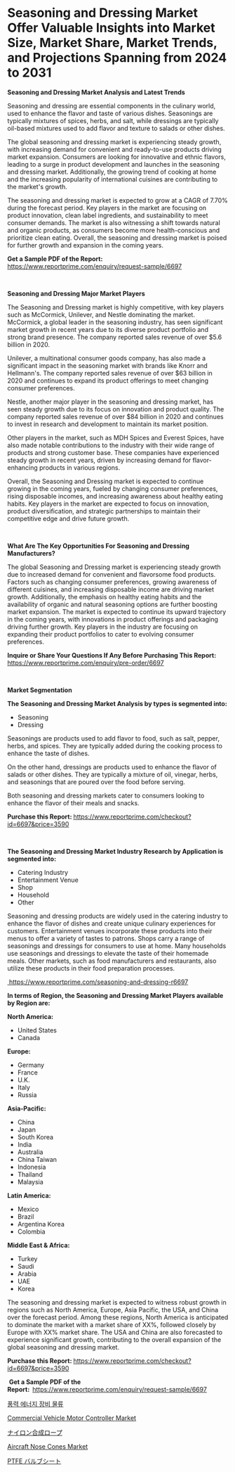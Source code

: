 <p><h1>Seasoning and Dressing Market Offer Valuable Insights into Market Size, Market Share, Market Trends, and Projections Spanning from 2024 to 2031</h1></p><p><strong>Seasoning and Dressing Market Analysis and Latest Trends</strong></p>
<p><p>Seasoning and dressing are essential components in the culinary world, used to enhance the flavor and taste of various dishes. Seasonings are typically mixtures of spices, herbs, and salt, while dressings are typically oil-based mixtures used to add flavor and texture to salads or other dishes.</p><p>The global seasoning and dressing market is experiencing steady growth, with increasing demand for convenient and ready-to-use products driving market expansion. Consumers are looking for innovative and ethnic flavors, leading to a surge in product development and launches in the seasoning and dressing market. Additionally, the growing trend of cooking at home and the increasing popularity of international cuisines are contributing to the market's growth.</p><p>The seasoning and dressing market is expected to grow at a CAGR of 7.70% during the forecast period. Key players in the market are focusing on product innovation, clean label ingredients, and sustainability to meet consumer demands. The market is also witnessing a shift towards natural and organic products, as consumers become more health-conscious and prioritize clean eating. Overall, the seasoning and dressing market is poised for further growth and expansion in the coming years.</p></p>
<p><strong>Get a Sample PDF of the Report:&nbsp;</strong> <a href="https://www.reportprime.com/enquiry/request-sample/6697">https://www.reportprime.com/enquiry/request-sample/6697</a></p>
<p>&nbsp;</p>
<p><strong>Seasoning and Dressing Major Market Players</strong></p>
<p><p>The Seasoning and Dressing market is highly competitive, with key players such as McCormick, Unilever, and Nestle dominating the market. McCormick, a global leader in the seasoning industry, has seen significant market growth in recent years due to its diverse product portfolio and strong brand presence. The company reported sales revenue of over $5.6 billion in 2020.</p><p>Unilever, a multinational consumer goods company, has also made a significant impact in the seasoning market with brands like Knorr and Hellmann's. The company reported sales revenue of over $63 billion in 2020 and continues to expand its product offerings to meet changing consumer preferences.</p><p>Nestle, another major player in the seasoning and dressing market, has seen steady growth due to its focus on innovation and product quality. The company reported sales revenue of over $84 billion in 2020 and continues to invest in research and development to maintain its market position.</p><p>Other players in the market, such as MDH Spices and Everest Spices, have also made notable contributions to the industry with their wide range of products and strong customer base. These companies have experienced steady growth in recent years, driven by increasing demand for flavor-enhancing products in various regions.</p><p>Overall, the Seasoning and Dressing market is expected to continue growing in the coming years, fueled by changing consumer preferences, rising disposable incomes, and increasing awareness about healthy eating habits. Key players in the market are expected to focus on innovation, product diversification, and strategic partnerships to maintain their competitive edge and drive future growth.</p></p>
<p>&nbsp;</p>
<p><strong>What Are The Key Opportunities For Seasoning and Dressing Manufacturers?</strong></p>
<p><p>The global Seasoning and Dressing market is experiencing steady growth due to increased demand for convenient and flavorsome food products. Factors such as changing consumer preferences, growing awareness of different cuisines, and increasing disposable income are driving market growth. Additionally, the emphasis on healthy eating habits and the availability of organic and natural seasoning options are further boosting market expansion. The market is expected to continue its upward trajectory in the coming years, with innovations in product offerings and packaging driving further growth. Key players in the industry are focusing on expanding their product portfolios to cater to evolving consumer preferences.</p></p>
<p><strong>Inquire or Share Your Questions If Any Before Purchasing This Report:</strong> <a href="https://www.reportprime.com/enquiry/pre-order/6697">https://www.reportprime.com/enquiry/pre-order/6697</a></p>
<p>&nbsp;</p>
<p><strong>Market Segmentation</strong></p>
<p><strong>The Seasoning and Dressing Market Analysis by types is segmented into:</strong></p>
<p><ul><li>Seasoning</li><li>Dressing</li></ul></p>
<p><p>Seasonings are products used to add flavor to food, such as salt, pepper, herbs, and spices. They are typically added during the cooking process to enhance the taste of dishes.</p><p>On the other hand, dressings are products used to enhance the flavor of salads or other dishes. They are typically a mixture of oil, vinegar, herbs, and seasonings that are poured over the food before serving.</p><p>Both seasoning and dressing markets cater to consumers looking to enhance the flavor of their meals and snacks.</p></p>
<p><strong>Purchase this Report:&nbsp;</strong><a href="https://www.reportprime.com/checkout?id=6697&price=3590">https://www.reportprime.com/checkout?id=6697&price=3590</a></p>
<p>&nbsp;</p>
<p><strong>The Seasoning and Dressing Market Industry Research by Application is segmented into:</strong></p>
<p><ul><li>Catering Industry</li><li>Entertainment Venue</li><li>Shop</li><li>Household</li><li>Other</li></ul></p>
<p><p>Seasoning and dressing products are widely used in the catering industry to enhance the flavor of dishes and create unique culinary experiences for customers. Entertainment venues incorporate these products into their menus to offer a variety of tastes to patrons. Shops carry a range of seasonings and dressings for consumers to use at home. Many households use seasonings and dressings to elevate the taste of their homemade meals. Other markets, such as food manufacturers and restaurants, also utilize these products in their food preparation processes.</p></p>
<p><a href="https://www.reportprime.com/seasoning-and-dressing-r6697">&nbsp;https://www.reportprime.com/seasoning-and-dressing-r6697</a></p>
<p><strong>In terms of Region, the Seasoning and Dressing Market Players available by Region are:</strong></p>
<p>
    <p> <strong> North America: </strong>
        <ul>
            <li>United States</li>
            <li>Canada</li>
        </ul>
        </p> 
    <p> <strong> Europe: </strong>
        <ul>
            <li>Germany</li>
            <li>France</li>
            <li>U.K.</li>
            <li>Italy</li>
            <li>Russia</li>
        </ul>
        </p> 
    <p> <strong> Asia-Pacific: </strong>
        <ul>
            <li>China</li>
            <li>Japan</li>
            <li>South Korea</li>
            <li>India</li>
            <li>Australia</li>
            <li>China Taiwan</li>
            <li>Indonesia</li>
            <li>Thailand</li>
            <li>Malaysia</li>
        </ul>
        </p> 
    <p> <strong> Latin America: </strong>
        <ul>
            <li>Mexico</li>
            <li>Brazil</li>
            <li>Argentina Korea</li>
            <li>Colombia</li>
        </ul>
        </p> 
    <p> <strong> Middle East & Africa: </strong>
        <ul>
            <li>Turkey</li>
            <li>Saudi</li>
            <li>Arabia</li>
            <li>UAE</li>
            <li>Korea</li>
        </ul>
    </p>
    </p>
<p><p>The seasoning and dressing market is expected to witness robust growth in regions such as North America, Europe, Asia Pacific, the USA, and China over the forecast period. Among these regions, North America is anticipated to dominate the market with a market share of XX%, followed closely by Europe with XX% market share. The USA and China are also forecasted to experience significant growth, contributing to the overall expansion of the global seasoning and dressing market.</p></p>
<p><strong>Purchase this Report: </strong><a href="https://www.reportprime.com/checkout?id=6697&price=3590">https://www.reportprime.com/checkout?id=6697&price=3590</a></p>
<p>&nbsp;<strong>Get a Sample PDF of the Report:&nbsp;&nbsp;</strong><a href="https://www.reportprime.com/enquiry/request-sample/6697">https://www.reportprime.com/enquiry/request-sample/6697</a></p>
<p><strong></strong></p>
<p><p><a href="https://medium.com/@sherlock567567/%ED%92%8D%EB%A0%A5-%EC%97%90%EB%84%88%EC%A7%80-%EC%9E%A5%EB%B9%84-%EB%AC%BC%EB%A5%98-%EC%8B%9C%EC%9E%A5%EC%9D%80-%EC%8B%9C%EC%9E%A5-%EC%A0%90%EC%9C%A0%EC%9C%A8-%ED%81%AC%EA%B8%B0-%EB%B0%8F-2031%EB%85%84%EA%B9%8C%EC%A7%80%EC%9D%98-%EC%98%88%EC%83%81-%EC%98%88%EC%B8%A1%EC%97%90-%EC%B4%88%EC%A0%90%EC%9D%84-%EB%A7%9E%EC%B6%94%EA%B3%A0-%EC%9E%88%EC%8A%B5%EB%8B%88%EB%8B%A4-8993fb84c0ce">풍력 에너지 장비 물류</a></p><p><a href="https://www.linkedin.com/pulse/commercial-vehicle-motor-controller-market-size-growth-segmentation-p6qke?trackingId=lWd68vqhwsHm%2F9hTMEgxCQ%3D%3D">Commercial Vehicle Motor Controller Market</a></p><p><a href="https://github.com/mohamedbakry57/Market-Research-Report-List-3/blob/main/225693920025.md">ナイロン合成ロープ</a></p><p><a href="https://www.linkedin.com/pulse/aircraft-nose-cones-market-challenges-opportunities-growth-ngsue?trackingId=7S7lZn7IK%2Fsls8pk7CMbdA%3D%3D">Aircraft Nose Cones Market</a></p><p><a href="https://medium.com/@carllane655/ptfe%E3%83%90%E3%83%AB%E3%83%96%E3%82%B7%E3%83%BC%E3%83%88%E5%B8%82%E5%A0%B4%E3%81%AF-2031%E5%B9%B4%E3%81%BE%E3%81%A7%E3%81%AE%E5%B8%82%E5%A0%B4%E3%82%B7%E3%82%A7%E3%82%A2-%E8%A6%8F%E6%A8%A1-%E4%BA%88%E6%B8%AC%E3%81%AB%E7%84%A6%E7%82%B9%E3%82%92%E5%BD%93%E3%81%A6%E3%81%A6%E3%81%84%E3%81%BE%E3%81%99-a4738becb793">PTFE バルブシート</a></p></p>